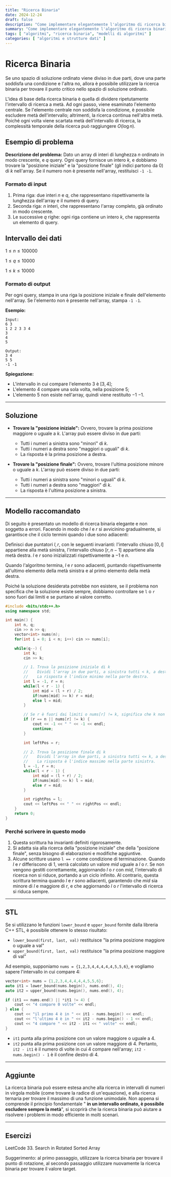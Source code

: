 ```yaml
---
title: "Ricerca Binaria"
date: 2024-12-24
draft: false
description: "Come implementare elegantemente l'algoritmo di ricerca binaria."
summary: "Come implementare elegantemente l'algoritmo di ricerca binaria."
tags: [ "algoritmi", "ricerca binaria", "modelli di algoritmi" ]
categories: [ "algoritmi e strutture dati" ]
---
```


# Ricerca Binaria

Se uno spazio di soluzione ordinato viene diviso in due parti, dove una parte soddisfa una condizione e l'altra no, allora è possibile utilizzare la ricerca binaria per trovare il punto critico nello spazio di soluzione ordinato.

L'idea di base della ricerca binaria è quella di dividere ripetutamente l'intervallo di ricerca a metà. Ad ogni passo, viene esaminato l'elemento centrale. Se l'elemento centrale non soddisfa la condizione, è possibile escludere metà dell'intervallo; altrimenti, la ricerca continua nell'altra metà. Poiché ogni volta viene scartata metà dell'intervallo di ricerca, la complessità temporale della ricerca può raggiungere $O(\log n)$.

## Esempio di problema

**Descrizione del problema:**
Dato un array di interi di lunghezza $n$ ordinato in modo crescente, e $q$ query. Ogni query fornisce un intero $k$, e dobbiamo trovare la "posizione iniziale" e la "posizione finale" (gli indici partono da 0) di $k$ nell'array. Se il numero non è presente nell'array, restituisci `-1 -1`.

### Formato di input

1. Prima riga: due interi $n$ e $q$, che rappresentano rispettivamente la lunghezza dell'array e il numero di query.
2. Seconda riga: $n$ interi, che rappresentano l'array completo, già ordinato in modo crescente.
3. Le successive $q$ righe: ogni riga contiene un intero $k$, che rappresenta un elemento di query.

## Intervallo dei dati

$1 \leq n \leq 100000$

$1 \leq q \leq 10000$

$1 \leq k \leq 10000$

### Formato di output

Per ogni query, stampa in una riga la posizione iniziale e finale dell'elemento nell'array. Se l'elemento non è presente nell'array, stampa `-1 -1`.

**Esempio:**

```
Input:
6 3
1 2 2 3 3 4
3
4
5

Output:
3 4
5 5
-1 -1
```

**Spiegazione:**

- L'intervallo in cui compare l'elemento $3$ è $[3, 4]$;
- L'elemento $4$ compare una sola volta, nella posizione $5$;
- L'elemento $5$ non esiste nell'array, quindi viene restituito $-1$ $-1$.

---

## Soluzione

- **Trovare la "posizione iniziale":**
  Ovvero, trovare la prima posizione maggiore o uguale a $k$. L'array può essere diviso in due parti:
    - Tutti i numeri a sinistra sono "minori" di $k$.
    - Tutti i numeri a destra sono "maggiori o uguali" di $k$.
    - La risposta è la prima posizione a destra.

- **Trovare la "posizione finale":**
  Ovvero, trovare l'ultima posizione minore o uguale a $k$. L'array può essere diviso in due parti:
    - Tutti i numeri a sinistra sono "minori o uguali" di $k$.
    - Tutti i numeri a destra sono "maggiori" di $k$.
    - La risposta è l'ultima posizione a sinistra.

---

## Modello raccomandato

Di seguito è presentato un modello di ricerca binaria elegante e non soggetto a errori. Facendo in modo che $l$ e $r$ si avvicinino gradualmente, si garantisce che il ciclo termini quando i due sono adiacenti:

Definisci due puntatori $l, r$, con le seguenti invarianti: l'intervallo chiuso $[0, l]$ appartiene alla metà sinistra, l'intervallo chiuso $[r, n - 1]$ appartiene alla metà destra. $l$ e $r$ sono inizializzati rispettivamente a $-1$ e $n$.

Quando l'algoritmo termina, $l$ e $r$ sono adiacenti, puntando rispettivamente all'ultimo elemento della metà sinistra e al primo elemento della metà destra.

Poiché la soluzione desiderata potrebbe non esistere, se il problema non specifica che la soluzione esiste sempre, dobbiamo controllare se `l` o `r` sono fuori dai limiti e se puntano al valore corretto.

```cpp
#include <bits/stdc++.h>
using namespace std;

int main() {
    int n, q;
    cin >> n >> q;
    vector<int> nums(n);
    for(int i = 0; i < n; i++) cin >> nums[i];

    while(q--) {
        int k;
        cin >> k;

        // 1. Trova la posizione iniziale di k
        //    Dividi l'array in due parti, a sinistra tutti < k, a destra tutti >= k.
        //    La risposta è l'indice minimo nella parte destra.
        int l = -1, r = n;
        while(l < r - 1) {
            int mid = (l + r) / 2;
            if(nums[mid] >= k) r = mid;
            else l = mid;
        }

        // Se r è fuori dai limiti o nums[r] != k, significa che k non esiste
        if (r == n || nums[r] != k) {
            cout << -1 << " " << -1 << endl;
            continue;
        }

        int leftPos = r;

        // 2. Trova la posizione finale di k
        //    Dividi l'array in due parti, a sinistra tutti <= k, a destra tutti > k.
        //    La risposta è l'indice massimo nella parte sinistra.
        l = -1, r = n;
        while(l < r - 1) {
            int mid = (l + r) / 2;
            if(nums[mid] <= k) l = mid;
            else r = mid;
        }

        int rightPos = l;
        cout << leftPos << " " << rightPos << endl;
    }
    return 0;
}
```

### Perché scrivere in questo modo

1. Questa scrittura ha invarianti definiti rigorosamente.
2. Si adatta sia alla ricerca della "posizione iniziale" che della "posizione finale", senza bisogno di elaborazioni e modifiche aggiuntive.
3. Alcune scritture usano `l == r` come condizione di terminazione. Quando $l$ e $r$ differiscono di $1$, verrà calcolato un valore $mid$ uguale a $l$ o $r$. Se non vengono gestiti correttamente, aggiornando $l$ o $r$ con $mid$, l'intervallo di ricerca non si riduce, portando a un ciclo infinito. Al contrario, questa scrittura termina quando $l$ e $r$ sono adiacenti, garantendo che $mid$ sia minore di $l$ e maggiore di $r$, e che aggiornando $l$ o $r$ l'intervallo di ricerca si riduca sempre.

---

## STL

Se si utilizzano le funzioni `lower_bound` e `upper_bound` fornite dalla libreria C++ STL, è possibile ottenere lo stesso risultato:

- `lower_bound(first, last, val)` restituisce "la prima posizione maggiore o uguale a val"
- `upper_bound(first, last, val)` restituisce "la prima posizione maggiore di val"

Ad esempio, supponiamo `nums = {1,2,3,4,4,4,4,4,5,5,6}`, e vogliamo sapere l'intervallo in cui compare 4:

```cpp
vector<int> nums = {1,2,3,4,4,4,4,4,5,5,6};
auto it1 = lower_bound(nums.begin(), nums.end(), 4);
auto it2 = upper_bound(nums.begin(), nums.end(), 4);

if (it1 == nums.end() || *it1 != 4) {
    cout << "4 compare 0 volte" << endl;
} else {
    cout << "il primo 4 è in " << it1 - nums.begin() << endl;
    cout << "l'ultimo 4 è in " << it2 - nums.begin() - 1 << endl;
    cout << "4 compare " << it2 - it1 << " volte" << endl;
}
```

- `it1` punta alla prima posizione con un valore maggiore o uguale a $4$.
- `it2` punta alla prima posizione con un valore maggiore di $4$.
  Pertanto, `it2 - it1` è il numero di volte in cui $4$ compare nell'array; `it2 - nums.begin() - 1` è il confine destro di $4$.

---

## Aggiunte

La ricerca binaria può essere estesa anche alla ricerca in intervalli di numeri in virgola mobile (come trovare la radice di un'equazione), e alla ricerca ternaria per trovare il massimo di una funzione unimodale.
Non appena si comprende il principio fondamentale " **in un intervallo ordinato, è possibile escludere sempre la metà**", si scoprirà che la ricerca binaria può aiutare a risolvere i problemi in modo efficiente in molti scenari.

---

## Esercizi

LeetCode 33. Search in Rotated Sorted Array

Suggerimento: al primo passaggio, utilizzare la ricerca binaria per trovare il punto di rotazione, al secondo passaggio utilizzare nuovamente la ricerca binaria per trovare il valore target.